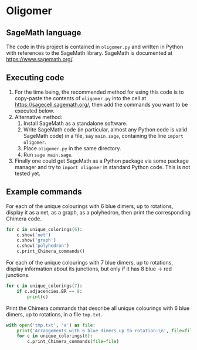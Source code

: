 # Oligomer

## SageMath language

The code in this project is contained in `oligomer.py` and written in Python with references to the SageMath library. SageMath is documented at https://www.sagemath.org/.

## Executing code

1. For the time being, the recommended method for using this code is to copy-paste the contents of `oligomer.py` into the cell at https://sagecell.sagemath.org/, then add the commands you want to be executed below.
2. Alternative method: 
    1. Install SageMath as a standalone software.
    2. Write SageMath code (in particular, almost any Python code is valid SageMath code) in a file, say `main.sage`, containing the line `import oligomer`.
    3. Place `oligomer.py` in the same directory.
    4. Run `sage main.sage`.
3. Finally one could get SageMath as a Python package via some package manager and try to `import oligomer` in standard Python code. This is not tested yet.


## Example commands

For each of the unique colourings with 6 blue dimers, up to rotations, display it as a net, as a graph, as a polyhedron, then print the corresponding Chimera code.

```python
for c in unique_colorings(6):
    c.show('net')
    c.show('graph')
    c.show('polyhedron')
    c.print_Chimera_commands()
```

For each of the unique colourings with 7 blue dimers, up to rotations, display information about its junctions, but only if it has 8 blue -> red junctions.

```python
for c in unique_colorings(7):
    if c.adjacencies.BR == 8:
        print(c)
```

Print the Chimera commands that describe all unique colourings with 6 blue dimers, up to rotations, in a file `tmp.txt`.

```python
with open('tmp.txt', 'a') as file:
    print('Arrangements with 6 blue dimers up to rotation:\n', file=file)
    for c in unique_colorings(6):
        c.print_Chimera_commands(file=file)
````
